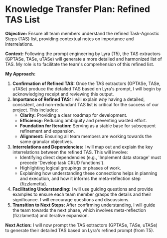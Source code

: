 # Knowledge Transfer Plan: Refined TAS List

**Objective:** Ensure all team members understand the refined Task-Agnostic Steps (TAS) list, providing contextual notes on importance and interrelations.

**Context:** Following the prompt engineering by Lyra (T5), the TAS extractors (GPTASe, TASe, uTASe) will generate a more detailed and harmonized list of TAS. My role is to facilitate the team's comprehension of this refined list.

**My Approach:**

1.  **Confirmation of Refined TAS:** Once the TAS extractors (GPTASe, TASe, uTASe) produce the detailed TAS based on Lyra's prompt, I will begin by acknowledging receipt and reviewing this output.
2.  **Importance of Refined TAS:** I will explain *why* having a detailed, consistent, and non-redundant TAS list is critical for the success of our project. This includes:
    *   **Clarity:** Providing a clear roadmap for development.
    *   **Efficiency:** Reducing ambiguity and preventing wasted effort.
    *   **Foundation for Iteration:** Serving as a stable base for subsequent refinement and expansion.
    *   **Alignment:** Ensuring all team members are working towards the same granular objectives.
3.  **Interrelations and Dependencies:** I will map out and explain the key interrelations between the refined TAS. This will involve:
    *   Identifying direct dependencies (e.g., 'Implement data storage' must precede 'Develop task CRUD functions').
    *   Highlighting logical groupings or phases of work.
    *   Explaining how understanding these connections helps in planning and execution, and how it informs the meta-reflection step (fizzlametta).
4.  **Facilitating Understanding:** I will use guiding questions and provide examples to ensure each team member grasps the details and their significance. I will encourage questions and discussions.
5.  **Transition to Next Steps:** After confirming understanding, I will guide the team towards the next phase, which involves meta-reflection (fizzlametta) and iterative expansion.

**Next Action:** I will now prompt the TAS extractors (GPTASe, TASe, uTASe) to generate their detailed TAS based on Lyra's refined prompt (from T5).